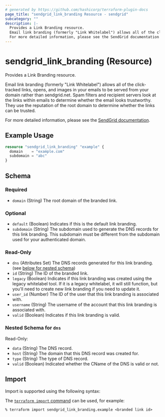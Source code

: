 ```yaml
---
# generated by https://github.com/hashicorp/terraform-plugin-docs
page_title: "sendgrid_link_branding Resource - sendgrid"
subcategory: ""
description: |-
  Provides a Link Branding resource.
  Email link branding (formerly "Link Whitelabel") allows all of the click-tracked links, opens, and images in your emails to be served from your domain rather than sendgrid.net. Spam filters and recipient servers look at the links within emails to determine whether the email looks trustworthy. They use the reputation of the root domain to determine whether the links can be trusted.
  For more detailed information, please see the SendGrid documentation https://docs.sendgrid.com/glossary/link-branding.
---
```


# sendgrid_link_branding (Resource)

Provides a Link Branding resource.

Email link branding (formerly "Link Whitelabel") allows all of the click-tracked links, opens, and images in your emails to be served from your domain rather than sendgrid.net. Spam filters and recipient servers look at the links within emails to determine whether the email looks trustworthy. They use the reputation of the root domain to determine whether the links can be trusted.

For more detailed information, please see the [SendGrid documentation](https://docs.sendgrid.com/glossary/link-branding).

## Example Usage

```terraform
resource "sendgrid_link_branding" "example" {
  domain    = "example.com"
  subdomain = "abc"
}
```

<!-- schema generated by tfplugindocs -->
## Schema

### Required

- `domain` (String) The root domain of the branded link.

### Optional

- `default` (Boolean) Indicates if this is the default link branding.
- `subdomain` (String) The subdomain used to generate the DNS records for this link branding. This subdomain must be different from the subdomain used for your authenticated domain.

### Read-Only

- `dns` (Attributes Set) The DNS records generated for this link branding. (see [below for nested schema](#nestedatt--dns))
- `id` (String) The ID of the branded link.
- `legacy` (Boolean) Indicates if this link branding was created using the legacy whitelabel tool. If it is a legacy whitelabel, it will still function, but you'll need to create new link branding if you need to update it.
- `user_id` (Number) The ID of the user that this link branding is associated with.
- `username` (String) The username of the account that this link branding is associated with.
- `valid` (Boolean) Indicates if this link branding is valid.

<a id="nestedatt--dns"></a>
### Nested Schema for `dns`

Read-Only:

- `data` (String) The DNS record.
- `host` (String) The domain that this DNS record was created for.
- `type` (String) The type of DNS record.
- `valid` (Boolean) Indicated whether the CName of the DNS is valid or not.

## Import

Import is supported using the following syntax:

The [`terraform import` command](https://developer.hashicorp.com/terraform/cli/commands/import) can be used, for example:

```shell
% terraform import sendgrid_link_branding.example <branded link id>
```
